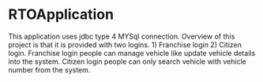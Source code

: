 # RTOApplication
This application uses jdbc type 4 MYSql connection. 
Overview of this project is that it is provided with two logins. 1) Franchise login 2) Citizen login. 
Franchise login people can manage vehicle like update vehicle details into the system.
Citizen login people can only search vehicle with vehicle number from the system.
